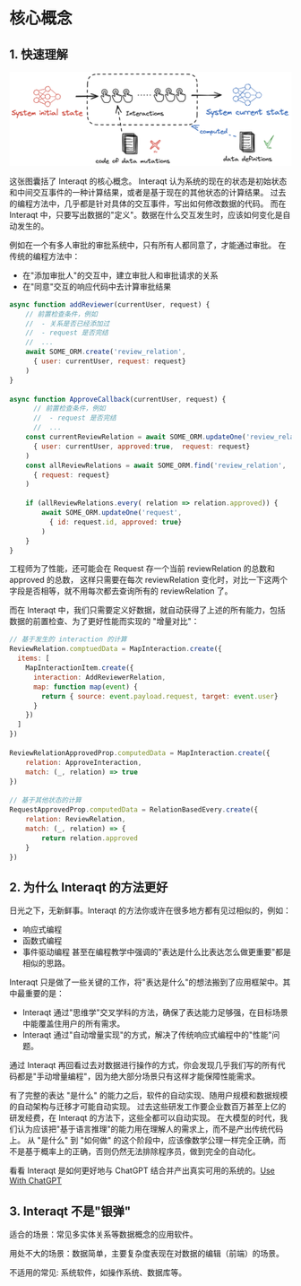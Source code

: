 # 核心概念

## 1. 快速理解

![](../../../../static/img/concepts-1.png)

这张图囊括了 Interaqt 的核心概念。
Interaqt 认为系统的现在的状态是初始状态和中间交互事件的一种计算结果，或者是基于现在的其他状态的计算结果。
过去的编程方法中，几乎都是针对具体的交互事件，写出如何修改数据的代码。
而在 Interaqt 中，只要写出数据的"定义"。数据在什么交互发生时，应该如何变化是自动发生的。

例如在一个有多人审批的审批系统中，只有所有人都同意了，才能通过审批。
在传统的编程方法中：
- 在"添加审批人"的交互中，建立审批人和审批请求的关系 
- 在"同意"交互的响应代码中去计算审批结果

```javascript
async function addReviewer(currentUser, request) {
    // 前置检查条件，例如
    //  - 关系是否已经添加过
    //  - request 是否完结
    //  ...
    await SOME_ORM.create('review_relation', 
      { user: currentUser, request: request}
    )
}

async function ApproveCallback(currentUser, request) {
      // 前置检查条件，例如
      //  - request 是否完结
      //  ...
    const currentReviewRelation = await SOME_ORM.updateOne('review_relation', 
      { user: currentUser, approved:true,  request: request}
    )
    const allReviewRelations = await SOME_ORM.find('review_relation', 
      { request: request}
    )
  
    if (allReviewRelations.every( relation => relation.approved)) {
        await SOME_ORM.updateOne('request', 
          { id: request.id, approved: true}
        )
    }
}
```

工程师为了性能，还可能会在 Request 存一个当前 reviewRelation 的总数和 approved 的总数，
这样只需要在每次 reviewRelation 变化时，对比一下这两个字段是否相等，就不用每次都去查询所有的 reviewRelation 了。

而在 Interaqt 中，我们只需要定义好数据，就自动获得了上述的所有能力，包括数据的前置检查、为了更好性能而实现的 "增量对比"：

```javascript
// 基于发生的 interaction 的计算
ReviewRelation.comptuedData = MapInteraction.create({
  items: [
    MapInteractionItem.create({
      interaction: AddReviewerRelation,
      map: function map(event) {
        return { source: event.payload.request, target: event.user}
      }
    })
  ]
})

ReviewRelationApprovedProp.computedData = MapInteraction.create({
    relation: ApproveInteraction,
    match: (_, relation) => true
})

// 基于其他状态的计算
RequestApprovedProp.computedData = RelationBasedEvery.create({
    relation: ReviewRelation,
    match: (_, relation) => {
        return relation.approved
    }
})
```


## 2. 为什么 Interaqt 的方法更好

日光之下，无新鲜事。Interaqt 的方法你或许在很多地方都有见过相似的，例如：
- 响应式编程
- 函数式编程
- 事件驱动编程
甚至在编程教学中强调的"表达是什么比表达怎么做更重要"都是相似的思路。

Interaqt 只是做了一些关键的工作，将"表达是什么"的想法搬到了应用框架中。其中最重要的是：
- Interaqt 通过"思维学"交叉学科的方法，确保了表达能力足够强，在目标场景中能覆盖住用户的所有需求。
- Interaqt 通过"自动增量实现"的方式，解决了传统响应式编程中的"性能"问题。

通过 Interaqt 再回看过去对数据进行操作的方式，你会发现几乎我们写的所有代码都是"手动增量编程"，因为绝大部分场景只有这样才能保障性能需求。

有了完整的表达 "是什么" 的能力之后，软件的自动实现、随用户规模和数据规模的自动架构与迁移才可能自动实现。
过去这些研发工作要企业数百万甚至上亿的研发经费，在 Interaqt 的方法下，这些全都可以自动实现。
在大模型的时代，我们认为应该把"基于语言推理"的能力用在理解人的需求上，而不是产出传统代码上。
从 "是什么" 到 "如何做" 的这个阶段中，应该像数学公理一样完全正确，而不是基于概率上的正确，否则仍然无法排除程序员，做到完全的自动化。

看看 Interaqt 是如何更好地与 ChatGPT 结合并产出真实可用的系统的。[Use With ChatGPT](./tutorial/use-with-gpt)


## 3. Interaqt 不是"银弹"

适合的场景：常见多实体关系等数据概念的应用软件。

用处不大的场景：数据简单，主要复杂度表现在对数据的编辑（前端）的场景。

不适用的常见: 系统软件，如操作系统、数据库等。


